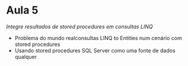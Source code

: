 ﻿# Aula 5 #

*Integre resultados de stored procedures em consultas LINQ*
* Problema do mundo realconsultas LINQ to Entities num cenário com stored procedures
* Usando stored procedures SQL Server como uma fonte de dados qualquer


